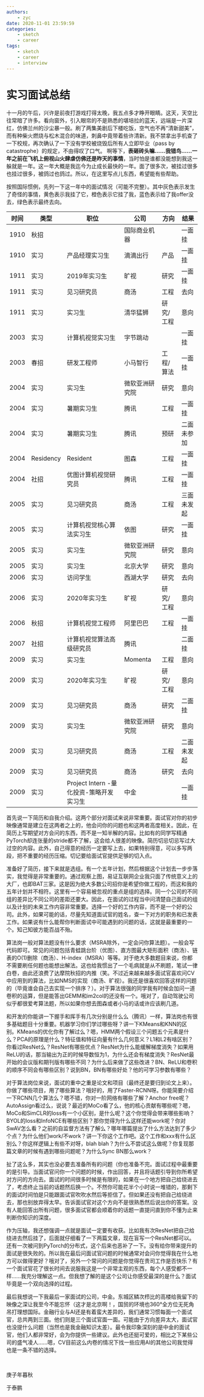 ```yaml
---
authors:
    - zyc
date: 2020-11-01 23:59:59
categories:
    - sketch
    - career
tags:
    - sketch
    - career
    - interview
---
```


# 实习面试总结

​十一月的午后，兴许是前夜打游戏打得太晚，我五点多才睁开眼睛。这天，天空比往常暗了许多。看向窗外，引入眼帘的不是熟悉的堪培拉的蓝天，远端是一片深红，仿佛兰州的沙尘暴一般。刷了两集美剧后下楼吃饭，空气也不再“清新甜美”，而有种柴火燃烧与松木混合的味道，刺鼻中竟带着些许清新。我不禁拿出手机查了一下校规，再次确认了一下没有学校被烧毁后所有人立即毕业（pass by catastrophe）的规定，不由得叹了口气。
啊等下，**表砸砖头嘛……我错鸟……一年之前在飞机上俯视山火肆虐仿佛还是昨天的事情**，当时怕是谁都没能想到我这一躲就是一年。这一年大概是我迄今为止成长最快的一年。面了很多次，被挂过很多也挂过很多，被鸽过也鸽过。所以，在这里写点儿东西，希望能有些帮助。

按照国际惯例，先列一下这一年中的面试情况（可能不完整）。其中灰色表示发生了奇怪的事情，黄色表示我挂了它，橙色表示它挂了我，蓝色表示给了我offer没去，绿色表示最终去向。

| 时间 | 类型      | 职位                                    | 公司           | 方向      | 结果       |
|------|-----------|-----------------------------------------|----------------|-----------|------------|
| 1910 | 秋招      |                                         | 国际商业机器   |           | 一面挂     |
| 1910 | 实习      | 产品经理实习生                          | 滴滴出行       | 产品      | 一面挂     |
| 1911 | 实习      | 2019年实习生                            | 旷视           | 研究      | 一面挂     |
| 1911 | 实习      | 见习研究员                              | 商汤           | 工程      | 去向       |
| 1911 | 实习      | 实习生                                  | 清华猛狮       | 研究/工程 | 意向       |
| 2003 | 实习      | 计算机视觉实习生                        | 字节跳动       |           | 一面挂     |
| 2003 | 春招      | 研发工程师                              | 小马智行       | 工程/算法 | 一面挂     |
| 2004 | 实习      | 实习生                                  | 微软亚洲研究院 | 研究      | 意向       |
| 2004 | 实习      | 暑期实习生                              | 腾讯           | 工程      | 一面挂     |
| 2004 | 实习      | 暑期实习生                              | 腾讯           | 预研      | 二面未参加 |
| 2004 | Residency | Resident                                | 图森           | 工程      | 一面挂     |
| 2004 | 社招      | 优图计算机视觉研究员                    | 腾讯           | 工程      | 一面挂     |
| 2005 | 实习      | 见习研究员                              | 商汤           | 工程      | 三面未发起 |
| 2005 | 实习      | 计算机视觉核心算法实习生                | 依图           | 研究      | 一面挂     |
| 2005 | 实习      | 实习生                                  | 微软亚洲研究院 | 研究      | 意向       |
| 2005 | 实习      | 实习生                                  | 北京大学       | 研究      | 意向       |
| 2006 | 实习      | 访问学生                                | 西湖大学       | 研究      | 去向       |
| 2006 | 实习      | 2020年实习生                            | 旷视           | 研究/工程 | 意向       |
| 2006 | 秋招      | 计算机视觉工程师                        | 阿里巴巴       | 工程      | 一面挂     |
| 2007 | 社招      | 计算机视觉算法高级研究员                | 腾讯           |           | 二面挂     |
| 2009 | 实习      | 实习生                                  | Momenta        | 工程      | 意向       |
| 2009 | 实习      | 2020年实习生                            | 旷视           | 研究/工程 | 意向       |
| 2009 | 实习      | 见习研究员                              | 商汤           | 研究      | 二面挂     |
| 2009 | 实习      | 实习生                                  | 微软亚洲研究院 | 研究      | 意向       |
| 2009 | 实习      | 见习研究员                              | 商汤           | 工程      | 二面未发起 |
| 2009 | 实习      | 见习研究员                              | 商汤           | 研究      | 去向       |
| 2009 | 实习      | Project Intern -量化投资-策略开发实习生 | 中金           |           | 一面挂     |

首先说一下简历和自我介绍。这两个部分对面试来说非常重要。面试官对你的初步映像通常是建立在这两者之上的，他会问你的问题也和这两者高度相关。因此，在简历上写期望对方会问的东西，而不是一知半解的内容。比如有的同学写精通PyTorch却连张量的stride都不了解，这会给人很差的映像。简历切忌切忌写过大过空的内容。此外，自己得意的经历一定要写上去，如果特别得意，可以多写两段，把不重要的经历压缩。切记要给面试官提供足够的切入点。

准备好了简历，接下来就是选组。有一个五年计划，然后根据这个计划去一步步落实，我觉得是非常重要的。通过观察上图，易证互联网企业我只面了传统意义上的大厂，也即BAT三家。这是因为绝大多数公司招你是希望你做工程的，而这和我的五年计划并不相符。这里有一个容易被忽视的重点是组的选择。同一个公司的不同组的差异比不同公司的差距还要大。因此，在面试的过程当中问清楚自己面试的组以及计划的未来工作内容非常重要。选择一个好的工作内容，而不是一个好的公司。此外，如果可能的话，尽量先知道面试官的姓名，查一下对方的职务和已发表工作。如果说有什么能帮你判断面试中可能遇到的问题的话，这就是最重要的一个。知己知彼方能百战不殆。

算法岗一般对算法题没有什么要求（MSRA除外，一定会问你算法题）。一般会写代码即可。常见的问题包括青蛙跳台阶（优图）、直方图最大矩形面积（商汤）、链表的O(1)删除（商汤）、H-index（MSRA）等等。对于绝大多数题目来说，你都不需要刷任何题也能想出解法。这也给我惯出了一个毛病就是从不刷题，笔试一律白卷，由此还浪费了达摩院秋招的内推（笑。不过近来越来越多面试官喜欢问CV中应用到的算法，比如NMS的实现（商汤、旷视）。我还是很喜欢回答这样的问题的（毕竟谁会自己去实现一个排序？）。对于算法很强的同学我有时候会加问一道卷积的运算，但是能答出GEMM和im2col的还没有一个。哦对了，自动驾驶公司似乎都很爱考算法题，所以如果你想去图森或者小马的话或许应该刷几道。

和开发的你能讲一下握手和挥手有几次分别是什么么（腾讯）一样，算法岗也有很多基础题目十分重要。机器学习你们学过哪些呀？讲一下KMeans和KNN的区别。KMeans的优化你有了解过么？嗯，HMM两个假设三个问题五个元素是什么？PCA的原理是什么？特征值和特征向量有什么几何意义？L1和L2有啥区别？你看过ResNet么？ResNet有哪些优点？ResNet为什么能缓解梯度消失？如果用ReLU的话，那当输出为正的时候导数恒为1，为什么还会有梯度消失？ResNet最开始的会议版和期刊版有哪些不同？为什么后来做了这些改进？BN、ReLU和卷积的顺序不同会有哪些区别？说到BN，BN有哪些好处？他的可学习参数有哪些？

对于算法岗位来说，面试的重中之重是论文和项目（最终还是要归到论文上来）。你做了哪些项目，用了哪些算法？哦好的，用了Faster-RCNN呀。你能简要介绍一下RCNN几个算法么？嗯不错，你对一阶网络有哪些了解？Anchor free呢？AutoAssign看过么，说说？最近的MoCo看了么，他的核心贡献有哪些呢？嗯，MoCo和SimCLR的loss有一个小区别，是什么呢？这个你觉得会带来哪些影响？BYOL的loss和InfoNCE有哪些区别？那你觉得为什么这样还能work呢？你对SwAV怎么看？之前的自监督方法有了解么？哪年哪篇提出了什么方法达到了多少个点？为什么他们work/不work？讲一下你这个工作吧。这个工作和xxx有什么区别么？你这样逻辑上有些不对呀，blah blah？为什么不尝试这么做呢？你复现那篇文章的时候有遇到哪些问题呢？为什么Sync BN那么work？

扯了这么多，其实也没必要去准备所有的问题（你也准备不完。面试过程中最重要的是引导。当面试官问你一个问题的时候，作出回答，并且将话题引导到你所希望对方问的方向去。面试的时间很多时候是有限的，如果在一个地方把自己给绕进去了，考虑终止当前的话题然后换一个。不然你可能花半个小时说一堆错的，那剩下的面试时间怕是只能跟面试官吹吹水然后等拒信了。但如果还没有把自己给绕进去，那也别放弃得太早。告诉面试官对这个方向不是很熟悉然后说出你的答案。没有人能回答出所有问题，很多面试官都会顺着你的话题一直提问直到你不懂为止来判断你知识的深度。

作为压轴，我还想强调一点就是面试一定要有收获。比如我有次ResNet把自己给绕进去然后挂了，后面就仔细看了一下两篇文章，现在盲写一个ResNet都可以。还有一次被问到PyTorch的分布式，这个后来也恶补了一下。没有给你带来提升的面试是很失败的。所以我在最后问面试官问题的时候通常对会问你觉得我在什么地方可以做得更好？哦对了，另外一个常问的问题是你觉得在贵司工作是否快乐？有一个面试官花了很长时间去说服我这是一个非常主观的东西，每个人感受都不一样……我充分理解这一点。但我想了解的是这个公司让你感受最深的是什么？面试毕竟是一个双向选择的过程。

最后我想说一下我最后一家面试的公司，中金。东城区鳞次栉比的高楼给我留下的映像之深让我至今不能忘怀（这才是北京啊！，国贸的环境也360°全方位无死角吊打理想国际。金融行业与AI还是有着蛮大差异的，我们通常习惯每面一个面试官，总共两到三面。他们则是三个面试官面一面。可能由于方向差异太大，面试官也没提什么问题（当然也是我金融知识太差）。最令我印象深刻的是中金的面试官，他们人都非常好，会为你提供一些建议。此外也还挺可爱的，相比之下某些公司的盛气凌人……嗯，CV目前这么内卷的情况下找一些应用AI的其他公司我觉得也是一条不错的选择。

</br>

庚子年暮秋

于泰鹏
